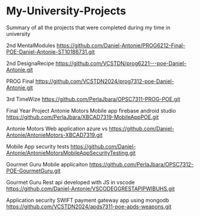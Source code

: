 # My-University-Projects
Summary of all the projects that were completed during my time in university


2nd MentalModules
https://github.com/Daniel-Antonie/PROG6212-Final-POE-Daniel-Antonie-ST10186731.git

2nd DesignaRecipe
https://github.com/VCSTDN/prog6221---poe-Daniel-Antonie.git

PROG Final 
https://github.com/VCSTDN2024/prog7312-poe-Daniel-Antonie.git

3rd TimeWize
https://github.com/PerlaJbara/OPSC7311-PROG-POE.git

Final Year Project Antonie Motors Mobile app firebase android studio
https://github.com/PerlaJbara/XBCAD7319-MobileAppPOE.git

Antonie Motors Web application azure vs
https://github.com/Daniel-Antonie/AntonieMotors-XBCAD7319.git

Mobile App security tests 
https://github.com/Daniel-Antonie/AntonieMotorsMobileAppSecurityTesting.git

Gourmet Guru Mobile applicaiton 
https://github.com/PerlaJbara/OPSC7312-POE-GourmetGuru.git

Gourmet Guru Rest api developed with JS in vscode
https://github.com/Daniel-Antonie/VSCODEGGRESTAPIPWIBUHS.git

Application security SWIFT payment gateway app using mongodb
https://github.com/VCSTDN2024/apds7311-poe-apds-weapons.git


